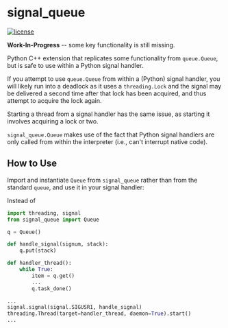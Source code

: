 # signal_queue
[![license](https://img.shields.io/github/license/mashape/apistatus.svg)](LICENSE) 

__Work-In-Progress__ -- some key functionality is still missing.

Python C++ extension that replicates some functionality from `queue.Queue`, but is safe
to use within a Python signal handler.

If you attempt to use `queue.Queue` from within a (Python) signal handler, you will
likely run into a deadlock as it uses a `threading.Lock` and the signal may be delivered
a second time after that lock has been acquired, and thus attempt to acquire the lock
again.

Starting a thread from a signal handler has the same issue, as starting it involves
acquiring a lock or two.

`signal_queue.Queue` makes use of the fact that Python signal handlers are only called
from within the interpreter (i.e., can't interrupt native code).

## How to Use

Import and instantiate `Queue` from `signal_queue` rather than from the standard `queue`,
and use it in your signal handler:

Instead of
```python
import threading, signal
from signal_queue import Queue

q = Queue()

def handle_signal(signum, stack):
    q.put(stack)

def handler_thread():
    while True:
        item = q.get()
        ...
        q.task_done()

...
signal.signal(signal.SIGUSR1, handle_signal)
threading.Thread(target=handler_thread, daemon=True).start()
...
```

